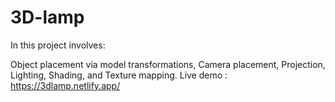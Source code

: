 # 3D-lamp
In this project involves:

Object placement via model transformations,
Camera placement,
Projection,
Lighting,
Shading,
and Texture mapping.
Live demo : https://3dlamp.netlify.app/
